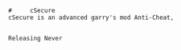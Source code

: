             #     cSecure
            cSecure is an advanced garry's mod Anti-Cheat,
            
            
            Releasing Never
